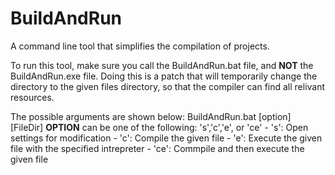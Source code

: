 # BuildAndRun
A command line tool that simplifies the compilation of projects.

To run this tool, make sure you call the BuildAndRun.bat file, and **NOT** the BuildAndRun.exe file. Doing this is a patch that will temporarily change the directory to the given files directory, so that the compiler can find all relivant resources.

The possible arguments are shown below:
BuildAndRun.bat [option] [FileDir]
    **OPTION** can be one of the following: 's','c','e', or 'ce'
      - 's': Open settings for modification
      - 'c': Compile the given file
      - 'e': Execute the given file with the specified intrepreter
      - 'ce': Commpile and then execute the given file

